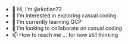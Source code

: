 - 👋 Hi, I’m @rkotian72
- 👀 I’m interested in exploring casual coding
- 🌱 I’m currently learning GCP
- 💞️ I’m looking to collaborate on casual coding
- 📫 How to reach me ... for now still thinking

<!---
rkotian72/rkotian72 is a ✨ special ✨ repository because its `README.md` (this file) appears on your GitHub profile.
You can click the Preview link to take a look at your changes.
--->
